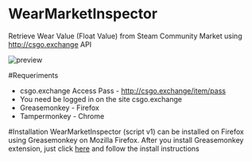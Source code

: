 # WearMarketInspector
Retrieve Wear Value (Float Value) from Steam Community Market using http://csgo.exchange API

![preview](http://i.imgur.com/cQSnH6u.png)

#Requeriments
* csgo.exchange Access Pass - http://csgo.exchange/item/pass
* You need be logged in on the site csgo.exchange
* Greasemonkey - Firefox
* Tampermonkey - Chrome

#Installation
WearMarketInspector (script v1) can be installed on Firefox using Greasemonkey on Mozilla Firefox. After you install Greasemonkey extension, just click [here](https://github.com/LeonSK/WearMarketInspector/raw/master/master.user.js) and follow the install instructions
